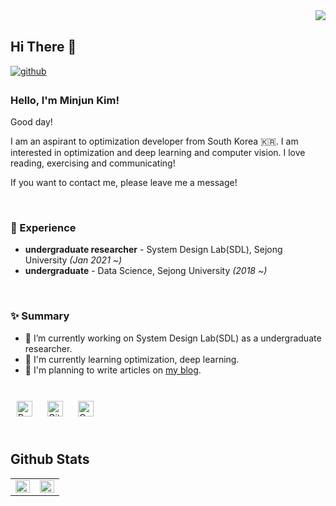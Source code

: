 <div align="right">
<img src="https://komarev.com/ghpvc/?username=minjunkim-dev&&style=flat-square" align="right" />
</div>  
  

<br/>  

## Hi There 👋  
  

<a href="https://github.com/minjunkim-dev" target="_blank">
<img src=https://img.shields.io/badge/github-%2324292e.svg?&style=for-the-badge&logo=github&logoColor=white alt=github style="margin-bottom: 5px;" />
</a>
  



### Hello, I'm Minjun Kim!

Good day!

I am an aspirant to optimization developer from South Korea 🇰🇷. I am interested in optimization and deep learning and computer vision. I love reading, exercising and communicating! 

If you want to contact me, please leave me a message!
 
<br/>

### 💫 Experience
- **undergraduate researcher** - System Design Lab(SDL), Sejong University *(Jan 2021 ~)*
- **undergraduate** - Data Science, Sejong University *(2018 ~)*  
  

<br/>  


### ✨ Summary

- 🔭 I’m currently working on System Design Lab(SDL) as a undergraduate researcher.
- 🌱 I'm currently learning optimization, deep learning.
- 📝 I'm planning to write articles on [my blog](https:minjunkim-dev//.tistory.com).  
  

<br/>  

<div sttyle='float:left'>
<img style="margin: 10px" src="https://profilinator.rishav.dev/skills-assets/python-original.svg" alt="Python" height="25" />  
<img style="margin: 10px" src="https://profilinator.rishav.dev/skills-assets/git-scm-icon.svg" alt="Git" height="25" />  
<img style="margin: 10px" src="https://profilinator.rishav.dev/skills-assets/opencv-icon.svg" alt="OpenCV" height="25" />  
</div>

<br/>  


## Github Stats  
<table><tr><td valign="top" width="50%">

<img src="https://github-readme-stats.vercel.app/api?username=minjunkim-dev&show_icons=true&count_private=true&hide_border=true" align="left" style="width: 100%" />

</td><td valign="top" width="50%">

<img src="https://github-readme-stats.vercel.app/api/top-langs/?username=minjunkim-dev&hide_border=true&layout=compact" align="left" style="width: 100%" />

</td></tr></table>  

<br/>  


<!--
**minjunkim-dev/minjunkim-dev** is a ✨ _special_ ✨ repository because its `README.md` (this file) appears on your GitHub profile.

Here are some ideas to get you started:

- 🔭 I’m currently working on ...
- 🌱 I’m currently learning ...
- 👯 I’m looking to collaborate on ...
- 🤔 I’m looking for help with ...
- 💬 Ask me about ...
- 📫 How to reach me: ...
- 😄 Pronouns: ...
- ⚡ Fun fact: ...
- ...
-->
